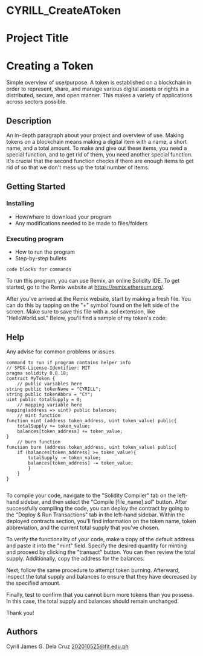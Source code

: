 # CYRILL_CreateAToken
# Project Title
# Creating a Token

Simple overview of use/purpose.
A token is established on a blockchain in order to represent, share, and manage various digital assets or rights in a distributed, secure, and open manner. This makes a variety of applications across sectors possible.

## Description

An in-depth paragraph about your project and overview of use.
Making tokens on a blockchain means making a digital item with a name, a short name, and a total amount. To make and give out these items, you need a special function, and to get rid of them, you need another special function. It's crucial that the second function checks if there are enough items to get rid of so that we don't mess up the total number of items.

## Getting Started

### Installing

* How/where to download your program
* Any modifications needed to be made to files/folders

### Executing program

* How to run the program
* Step-by-step bullets
```
code blocks for commands
```
To run this program, you can use Remix, an online Solidity IDE. To get started, go to the Remix website at https://remix.ethereum.org/.

After you've arrived at the Remix website, start by making a fresh file. You can do this by tapping on the "+" symbol found on the left side of the screen. Make sure to save this file with a .sol extension, like "HelloWorld.sol." Below, you'll find a sample of my token's code:

## Help

Any advise for common problems or issues.
```
command to run if program contains helper info
// SPDX-License-Identifier: MIT
pragma solidity 0.8.18;
contract MyToken {
    // public variables here
string public tokenName = "CYRILL";
string public tokenAbbrv = "CY";
uint public totalSupply = 0;
    // mapping variable here
mapping(address => uint) public balances;
    // mint function
function mint (address token_address, uint token_value) public{
    totalSupply += token_value;
    balances[token_address] += token_value;
}
    // burn function
function burn (address token_address, uint token_value) public{
    if (balances[token_address] >= token_value){
        totalSupply -= token_value;
        balances[token_address] -= token_value;
        }
    }
}


```
To compile your code, navigate to the "Solidity Compiler" tab on the left-hand sidebar, and then select the "Compile [file_name].sol" button. After successfully compiling the code, you can deploy the contract by going to the "Deploy & Run Transactions" tab in the left-hand sidebar. Within the deployed contracts section, you'll find information on the token name, token abbreviation, and the current total supply that you've chosen.

To verify the functionality of your code, make a copy of the default address and paste it into the "mint" field. Specify the desired quantity for minting and proceed by clicking the "transact" button. You can then review the total supply. Additionally, copy the address for the balances.

Next, follow the same procedure to attempt token burning. Afterward, inspect the total supply and balances to ensure that they have decreased by the specified amount.

Finally, test to confirm that you cannot burn more tokens than you possess. In this case, the total supply and balances should remain unchanged.

Thank you!
## Authors

Cyrill James G. Dela Cruz
202010525@fit.edu.ph

